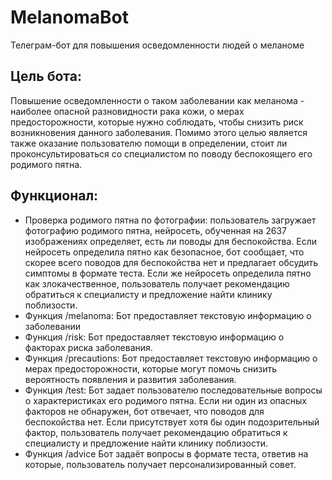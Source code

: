 # MelanomaBot
Телеграм-бот для повышения осведомленности людей о меланоме

## Цель бота: 
Повышение осведомленности о таком заболевании как меланома - наиболее опасной разновидности рака кожи, о мерах предосторожности, которые нужно соблюдать, чтобы снизить риск возникновения данного заболевания. Помимо этого целью является также оказание пользователю помощи в определении, стоит ли проконсультироваться со специалистом по поводу беспокоящего его родимого пятна.

## Функционал:
* Проверка родимого пятна по фотографии: пользователь загружает фотографию родимого пятна, нейросеть, обученная на 2637 изображениях определяет, есть ли поводы для беспокойства. Если нейросеть определила пятно как безопасное, бот сообщает, что скорее всего поводов для беспокойства нет и предлагает обсудить симптомы в формате теста. Если же нейросеть определила пятно как злокачественное, пользователь получает рекомендацию обратиться к специалисту и предложение найти клинику поблизости. 
* Функция /melanoma: Бот предоставляет текстовую информацию о заболевании
* Функция /risk: Бот предоставляет текстовую информацию о факторах риска  заболевания.
* Функция /precautions: Бот предоставляет текстовую информацию о мерах предосторожности, которые могут помочь снизить вероятность появления и развития заболевания.
* Функция /test: Бот задает пользователю последовательные вопросы о характеристиках его родимого пятна. Если ни один из опасных факторов не обнаружен, бот отвечает, что поводов для беспокойства нет. Если присутствует хотя бы один подозрительный фактор, пользователь получает рекомендацию обратиться к специалисту и предложение найти клинику поблизости.
* Функция /advice Бот задаёт вопросы в формате теста, ответив на которые, пользователь получает персонализированный совет.
